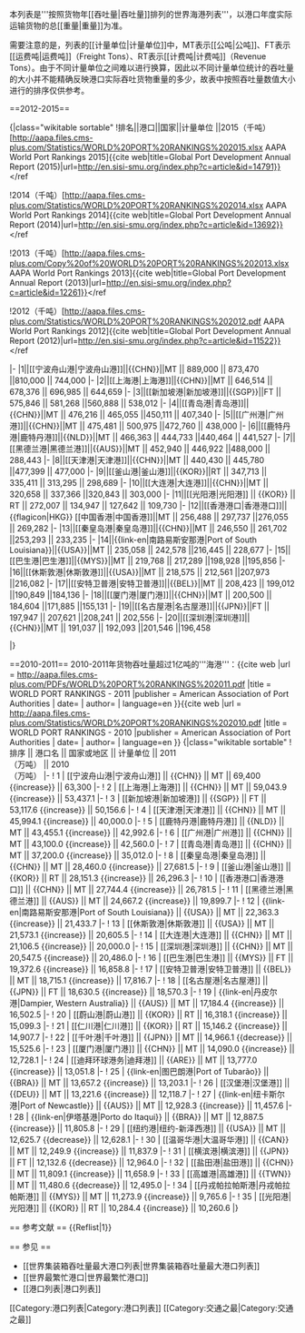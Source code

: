 本列表是'''按照货物年[[吞吐量|吞吐量]]排列的世界海港列表'''，以港口年度实际运输货物的总[[重量|重量]]为准。

需要注意的是，列表的[[计量单位|计量单位]]中，MT表示[[公吨|公吨]]、FT表示[[运费吨|运费吨]]（Freight Tons）、RT表示[[计费吨|计费吨]]（Revenue Tons）。由于不同计量单位之间难以进行换算，因此以不同计量单位统计的吞吐量的大小并不能精确反映港口实际吞吐货物重量的多少，故表中按照吞吐量数值大小进行的排序仅供参考。

==2012-2015==

{|class="wikitable sortable"
!排名||港口||国家||计量单位 ||2015（千吨）<ref>[http://aapa.files.cms-plus.com/Statistics/WORLD%20PORT%20RANKINGS%202015.xlsx AAPA World Port Rankings 2015]</ref><ref>{{cite web|title=Global Port Development Annual Report (2015)|url=http://en.sisi-smu.org/index.php?c=article&id=14791}}</ref 

>
!2014（千吨）<ref>[http://aapa.files.cms-plus.com/Statistics/WORLD%20PORT%20RANKINGS%202014.xlsx AAPA World Port Rankings 2014]</ref><ref>{{cite web|title=Global Port Development Annual Report (2014)|url=http://en.sisi-smu.org/index.php?c=article&id=13692}}</ref 

>
!2013（千吨）<ref>[http://aapa.files.cms-plus.com/Copy%20of%20WORLD%20PORT%20RANKINGS%202013.xlsx AAPA World Port Rankings 2013]</ref><ref>{{cite web|title=Global Port Development Annual Report (2013)|url=http://en.sisi-smu.org/index.php?c=article&id=12261}}</ref 

>
!2012（千吨）<ref>[http://aapa.files.cms-plus.com/Statistics/WORLD%20PORT%20RANKINGS%202012.pdf AAPA World Port Rankings 2012]</ref><ref>{{cite web|title=Global Port Development Annual Report (2012)|url=http://en.sisi-smu.org/index.php?c=article&id=11522}}</ref 

>
|-
|1||[[宁波舟山港|宁波舟山港]]||{{CHN}}||MT || 889,000 || 873,470 ||810,000 || 744,000
|-
|2||[[上海港|上海港]]||{{CHN}}||MT || 646,514 || 678,376 || 696,985 || 644,659
|-
|3||[[新加坡港|新加坡港]]||{{SGP}}||FT || 575,846 || 581,268 ||560,888 || 538,012
|-
|4||[[青岛港|青岛港]]||{{CHN}}||MT || 476,216 || 465,055 ||450,111 || 407,340
|-
|5||[[广州港|广州港]]||{{CHN}}||MT || 475,481 || 500,975 ||472,760 || 438,000
|-
|6||[[鹿特丹港|鹿特丹港]]||{{NLD}}||MT || 466,363 || 444,733 ||440,464 || 441,527
|-
|7||[[黑德兰港|黑德兰港]]||{{AUS}}||MT || 452,940 || 446,922 ||488,000 || 288,443
|-
|8||[[天津港|天津港]]||{{CHN}}||MT || 440,430 || 445,780 ||477,399 || 477,000
|-
|9||[[釜山港|釜山港]]||{{KOR}}||RT || 347,713 || 335,411 || 313,295 || 298,689
|-
|10||[[大连港|大连港]]||{{CHN}}||MT || 320,658 || 337,366 ||320,843 || 303,000
|-
|11||[[光阳港|光阳港]] || {{KOR}} || RT || 272,007 || 134,947 || 127,642 || 109,730
|-
|12||[[香港港口|香港港口]]||{{flagicon|HKG}} [[中国香港|中国香港]]||MT || 256,488 || 297,737 ||276,055 || 269,282
|-
|13||[[秦皇岛港|秦皇岛港]]||{{CHN}}||MT || 246,550 || 261,702 ||253,293 || 233,235
|-
|14||{{link-en|南路易斯安那港|Port of South Louisiana}}||{{USA}}||MT || 235,058 || 242,578 ||216,445 || 228,677
|-
|15||[[巴生港|巴生港]]||{{MYS}}||MT || 219,768 || 217,289 ||198,928 ||195,856
|-
|16||[[休斯敦港|休斯敦港]]||{{USA}}||MT || 218,575 || 212,561 ||207,973 ||216,082
|-
|17||[[安特卫普港|安特卫普港]]||{{BEL}}||MT || 208,423 || 199,012 ||190,849 ||184,136
|-
|18||[[厦门港|厦门港]]||{{CHN}}||MT || 200,500 || 184,604 ||171,885 ||155,131
|-
|19||[[名古屋港|名古屋港]]||{{JPN}}||FT || 197,947 || 207,621 ||208,241 || 202,556
|-
|20||[[深圳港|深圳港]]||{{CHN}}||MT || 191,037 || 192,093 ||201,546 ||196,458
<!--
|-
|20||{{link-en|丹皮尔港|Dampier, Western Australia}}||{{AUS}}||MT || 169,926 || 172,802 ||177,528 || 180,366
 |-
|21||[[蔚山港|蔚山港]]||{{KOR}}||RT||167,884||174,117 -->
|}

==2010-2011==
2010-2011年货物吞吐量超过1亿吨的'''海港'''：<ref>{{cite web |url = http://aapa.files.cms-plus.com/PDFs/WORLD%20PORT%20RANKINGS%202011.pdf |title = WORLD PORT RANKINGS - 2011 |publisher = American Association of Port Authorities | date= | author= | language=en }}</ref><ref>{{cite web |url = http://aapa.files.cms-plus.com/Statistics/WORLD%20PORT%20RANKINGS%202010.pdf |title = WORLD PORT RANKINGS - 2010 |publisher = American Association of Port Authorities | date= | author= | language=en }}</ref>
{|class="wikitable sortable"
! 排序 || 港口名 || 国家或地区 || 计量单位 || 2011<br/>（万吨） || 2010<br/>（万吨）
|-
! 1
| [[宁波舟山港|宁波舟山港]] || {{CHN}} || MT || 69,400 {{increase}} || 63,300
|-
! 2 
| [[上海港|上海港]] || {{CHN}} || MT || 59,043.9 {{increase}} || 53,437.1
|-
! 3 
| [[新加坡港|新加坡港]] || {{SGP}} || FT || 53,117.6 {{increase}} || 50,156.6
|-
! 4
| [[天津港|天津港]] || {{CHN}} || MT || 45,994.1 {{increase}} || 40,000.0
|-
! 5
| [[鹿特丹港|鹿特丹港]] || {{NLD}} || MT || 43,455.1 {{increase}} || 42,992.6
|-
! 6
| [[广州港|广州港]] || {{CHN}} || MT || 43,100.0 {{increase}} || 42,560.0
|-
! 7
| [[青岛港|青岛港]] || {{CHN}} || MT || 37,200.0 {{increase}} || 35,012.0
|-
! 8 
| [[秦皇岛港|秦皇岛港]] || {{CHN}} || MT || 28,460.0 {{increase}} || 27,681.5
|-
! 9
| [[釜山港|釜山港]] || {{KOR}} || RT || 28,151.3 {{increase}} || 26,296.3
|-
! 10
| [[香港港口|香港港口]] || {{CHN}} || MT || 27,744.4 {{increase}} || 26,781.5
|-
! 11
| [[黑德兰港|黑德兰港]] || {{AUS}} || MT || 24,667.2 {{increase}} || 19,899.7
|-
! 12
| {{link-en|南路易斯安那港|Port of South Louisiana}} || {{USA}} || MT || 22,363.3 {{increase}} || 21,433.7
|-
! 13
| [[休斯敦港|休斯敦港]] || {{USA}} || MT || 21,573.1 {{increase}} || 20,605.5
|-
! 14
| [[大连港|大连港]] || {{CHN}} || MT || 21,106.5 {{increase}} || 20,000.0
|-
! 15
| [[深圳港|深圳港]] || {{CHN}} || MT || 20,547.5 {{increase}} || 20,486.0
|-
! 16
| [[巴生港|巴生港]] || {{MYS}} || FT || 19,372.6 {{increase}} || 16,858.8
|-
! 17
| [[安特卫普港|安特卫普港]] || {{BEL}} || MT || 18,715.1 {{increase}} || 17,816.7
|-
! 18
| [[名古屋港|名古屋港]] || {{JPN}} || FT || 18,630.5 {{increase}} || 18,570.3
|-
! 19
| {{link-en|丹皮尔港|Dampier, Western Australia}} || {{AUS}} || MT || 17,184.4 {{increase}} || 16,502.5
|-
! 20
| [[蔚山港|蔚山港]] || {{KOR}} || RT || 16,318.1 {{increase}} || 15,099.3
|-
! 21
| [[仁川港|仁川港]] || {{KOR}} || RT || 15,146.2 {{increase}} || 14,907.7
|-
! 22
| [[千叶港|千叶港]] || {{JPN}} || MT || 14,966.1 {{decrease}} || 15,525.6
|-
! 23
| [[厦门港|厦门港]] || {{CHN}} || MT || 14,090.0 {{increase}} || 12,728.1
|-
! 24 
| [[迪拜环球港务|迪拜港]] || {{ARE}} || MT || 13,777.0 {{increase}} || 13,051.8
|-
! 25
| {{link-en|图巴朗港|Port of Tubarão}} || {{BRA}} || MT || 13,657.2 {{increase}} || 13,203.1
|- 
! 26
| [[汉堡港|汉堡港]] || {{DEU}} || MT || 13,221.6 {{increase}} || 12,118.7 
|-
! 27 
| {{link-en|纽卡斯尔港|Port of Newcastle}} || {{AUS}} || MT || 12,928.3 {{increase}} || 11,457.6 
|-
! 28
| {{link-en|伊塔基港|Porto do Itaqui}} || {{BRA}} || MT || 12,887.5 {{increase}} || 11,805.8
|-
! 29
| [[纽约港|纽约-新泽西港]] || {{USA}} || MT || 12,625.7 {{decrease}} || 12,628.1 
|-
! 30
| [[温哥华港|大温哥华港]] || {{CAN}} || MT || 12,249.9 {{increase}} || 11,837.9 
|-
! 31
| [[横滨港|横滨港]] || {{JPN}} || FT || 12,132.6 {{decrease}} || 12,964.0
|- 
! 32
| [[盐田港|盐田港]] || {{CHN}} || MT || 11,809.1 {{increase}} || 11,658.9 
|-
! 33 
| [[高雄港|高雄港]] || {{TWN}} || MT || 11,480.6 {{decrease}} || 12,495.0
|-
! 34
| [[丹戎帕拉帕斯港|丹戎帕拉帕斯港]] || {{MYS}} || MT || 11,273.9 {{increase}} || 9,765.6
|-
! 35
| [[光阳港|光阳港]] || {{KOR}} || RT || 10,284.4 {{increase}} || 10,260.6
|}

== 参考文献 ==
{{Reflist|1}}

== 参见 ==
* [[世界集装箱吞吐量最大港口列表|世界集装箱吞吐量最大港口列表]]
* [[世界最繁忙港口|世界最繁忙港口]]
* [[港口列表|港口列表]]

[[Category:港口列表|Category:港口列表]]
[[Category:交通之最|Category:交通之最]]